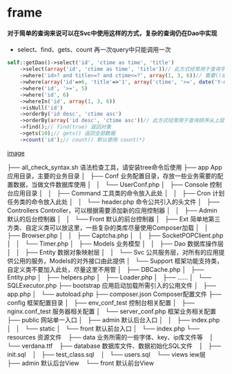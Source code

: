 # frame

#### 对于简单的查询来说可以在Svc中使用这样的方式，复杂的查询仍在Dao中实现
 - select、find、gets、count 再一次query中只能调用一次

```php
self::getDao()->select('id', 'ctime as time', 'title')
    ->select(array('id', 'ctime as time', 'title'))// 此方式经常用于查询字段从上层变量中获取时使用
    ->where('id>? and title>=? and ctime<=?', array(1, 3, 6))// 需要()或者or查询时可以用此方法
    ->where(array('id'=>6, 'title'=>'1', array('ctime', '>=', date('Y-m-d H:i:s'))))// 此方式经常用于查询条件从上层变量中获取时使用
    ->where('id', '>=', 5)
    ->where('id', 6)
    ->whereIn('id', array(1, 3, 6))
    ->isNull('id')
    ->orderBy('id desc', 'ctime asc')
    ->orderBy(array('id desc', 'ctime asc'))// 此方式经常用于查询排序从上层变量中获取时使用
    ->find();// find(true) 返回对象
    ->gets(10);// gets() 返回全部数据
    ->count('id');// count() 默认使用 count(*)
```

[image](readme.jpeg)

├── all_check_syntax.sh           语法检查工具，请安装tree命令后使用
├── app                           App应用目录，主要的业务目录
│   ├── Conf                          业务配置目录，存放一些业务需要的配置数据，当做文件数据库使用
│   │   └── UserConf.php
│   ├── Console                       控制台应用目录
│   │   ├── Command                       工具类的命令放入此处
│   │   ├── Cron                          计划任务类的命令放入此处
│   │   └── header.php                    命令公共引入的头文件
│   ├── Controllers                   Controller，可以根据需要添加新的应用控制器
│   │   ├── Admin                         默认的后台控制器
│   │   └── Front                         默认的前台控制器
│   ├── Ext                           简单地第三方类、自定义类可以放这里，一些复杂的类库尽量使用Composer加载
│   │   ├── Browser.php
│   │   ├── Captcha.php
│   │   ├── SocketPOPClient.php
│   │   └── Timer.php
│   ├── Models                        业务模型
│   │   ├── Dao                           数据库操作层
│   │   ├── Entity                        数据对象映射层
│   │   └── Svc                           公共服务层，对所有的应用提供公用的服务，Models的对外接口由此提供
│   └── Support                       框架功能支持类，自定义类不要加入此处，尽量这里不用管
│       ├── DBCache.php
│       ├── Entity.php
│       ├── helpers.php
│       ├── Loader.php
│       ├── ......
│       └── SQLExecutor.php
├── bootstrap                         应用启动加载所需引入的公用文件
│   ├── app.php
│   └── autoload.php
├── composer.json                     Composer配置文件
├── config                            框架配置目录
│   ├── env_conf_test                     控制台相关配置
│   ├── nginx.conf_test                   服务器相关配置
│   └── server_conf.php                   框架业务相关配置
├── public                            网站单一入口
│   ├── admin                             默认后台入口
│   │   ├── index.php
│   │   └── static
│   └── front                             默认前台入口
│       └── index.php
└── resources                         资源文件
    ├── data                              业务所需的一些字体、key、ip库文件等
    │   └── verdana.ttf
    ├── database                          数据库文件、数据初始化SQL文件
    │   ├── init.sql
    │   ├── test_class.sql
    │   └── users.sql
    └── views                             iew层
        ├── admin                             默认后台View
        └── front                             默认前台View
